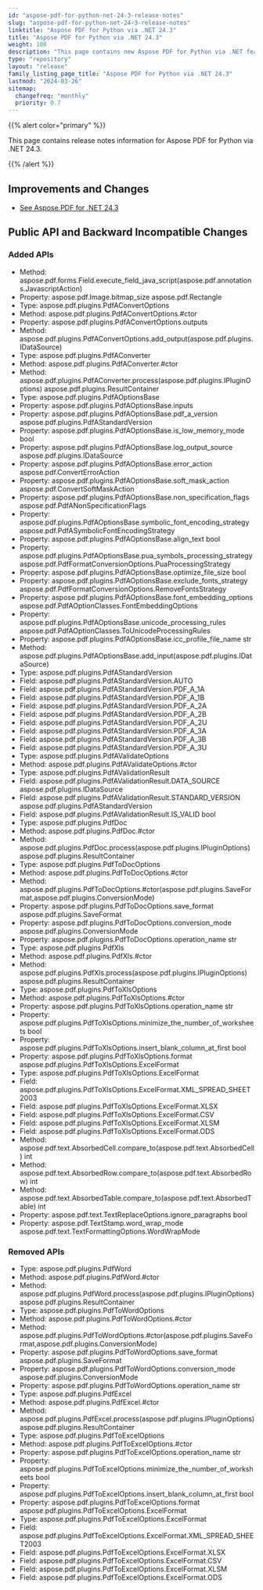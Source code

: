 ```yaml
---
id: "aspose-pdf-for-python-net-24-3-release-notes"
slug: "aspose-pdf-for-python-net-24-3-release-notes"
linktitle: "Aspose PDF for Python via .NET 24.3"
title: "Aspose PDF for Python via .NET 24.3"
weight: 100
description: "This page contains new Aspose PDF for Python via .NET features, enhancement, and bug fixes in 2024, version 24.3."
type: "repository"
layout: "release"
family_listing_page_title: "Aspose PDF for Python via .NET 24.3"
lastmod: "2024-03-26"
sitemap:
  changefreq: "monthly"
  priority: 0.7
---
```


{{% alert color="primary" %}}

This page contains release notes information for Aspose PDF for Python via .NET 24.3.

{{% /alert %}}

## Improvements and Changes

- [See Aspose.PDF for .NET 24.3](/pdf/net/release-notes/2024/aspose-pdf-for-net-24-03-release-notes/)

## Public API and Backward Incompatible Changes

### Added APIs
* Method: aspose.pdf.forms.Field.execute_field_java_script(aspose.pdf.annotations.JavascriptAction) 
* Property: aspose.pdf.Image.bitmap_size aspose.pdf.Rectangle
* Type: aspose.pdf.plugins.PdfAConvertOptions 
* Method: aspose.pdf.plugins.PdfAConvertOptions.#ctor 
* Property: aspose.pdf.plugins.PdfAConvertOptions.outputs 
* Method: aspose.pdf.plugins.PdfAConvertOptions.add_output(aspose.pdf.plugins.IDataSource) 
* Type: aspose.pdf.plugins.PdfAConverter 
* Method: aspose.pdf.plugins.PdfAConverter.#ctor 
* Method: aspose.pdf.plugins.PdfAConverter.process(aspose.pdf.plugins.IPluginOptions) aspose.pdf.plugins.ResultContainer
* Type: aspose.pdf.plugins.PdfAOptionsBase 
* Property: aspose.pdf.plugins.PdfAOptionsBase.inputs 
* Property: aspose.pdf.plugins.PdfAOptionsBase.pdf_a_version aspose.pdf.plugins.PdfAStandardVersion
* Property: aspose.pdf.plugins.PdfAOptionsBase.is_low_memory_mode bool
* Property: aspose.pdf.plugins.PdfAOptionsBase.log_output_source aspose.pdf.plugins.IDataSource
* Property: aspose.pdf.plugins.PdfAOptionsBase.error_action aspose.pdf.ConvertErrorAction
* Property: aspose.pdf.plugins.PdfAOptionsBase.soft_mask_action aspose.pdf.ConvertSoftMaskAction
* Property: aspose.pdf.plugins.PdfAOptionsBase.non_specification_flags aspose.pdf.PdfANonSpecificationFlags
* Property: aspose.pdf.plugins.PdfAOptionsBase.symbolic_font_encoding_strategy aspose.pdf.PdfASymbolicFontEncodingStrategy
* Property: aspose.pdf.plugins.PdfAOptionsBase.align_text bool
* Property: aspose.pdf.plugins.PdfAOptionsBase.pua_symbols_processing_strategy aspose.pdf.PdfFormatConversionOptions.PuaProcessingStrategy
* Property: aspose.pdf.plugins.PdfAOptionsBase.optimize_file_size bool
* Property: aspose.pdf.plugins.PdfAOptionsBase.exclude_fonts_strategy aspose.pdf.PdfFormatConversionOptions.RemoveFontsStrategy
* Property: aspose.pdf.plugins.PdfAOptionsBase.font_embedding_options aspose.pdf.PdfAOptionClasses.FontEmbeddingOptions
* Property: aspose.pdf.plugins.PdfAOptionsBase.unicode_processing_rules aspose.pdf.PdfAOptionClasses.ToUnicodeProcessingRules
* Property: aspose.pdf.plugins.PdfAOptionsBase.icc_profile_file_name str
* Method: aspose.pdf.plugins.PdfAOptionsBase.add_input(aspose.pdf.plugins.IDataSource)
* Type: aspose.pdf.plugins.PdfAStandardVersion 
* Field: aspose.pdf.plugins.PdfAStandardVersion.AUTO 
* Field: aspose.pdf.plugins.PdfAStandardVersion.PDF_A_1A 
* Field: aspose.pdf.plugins.PdfAStandardVersion.PDF_A_1B 
* Field: aspose.pdf.plugins.PdfAStandardVersion.PDF_A_2A 
* Field: aspose.pdf.plugins.PdfAStandardVersion.PDF_A_2B 
* Field: aspose.pdf.plugins.PdfAStandardVersion.PDF_A_2U 
* Field: aspose.pdf.plugins.PdfAStandardVersion.PDF_A_3A 
* Field: aspose.pdf.plugins.PdfAStandardVersion.PDF_A_3B 
* Field: aspose.pdf.plugins.PdfAStandardVersion.PDF_A_3U 
* Type: aspose.pdf.plugins.PdfAValidateOptions 
* Method: aspose.pdf.plugins.PdfAValidateOptions.#ctor 
* Type: aspose.pdf.plugins.PdfAValidationResult 
* Field: aspose.pdf.plugins.PdfAValidationResult.DATA_SOURCE aspose.pdf.plugins.IDataSource
* Field: aspose.pdf.plugins.PdfAValidationResult.STANDARD_VERSION aspose.pdf.plugins.PdfAStandardVersion
* Field: aspose.pdf.plugins.PdfAValidationResult.IS_VALID bool
* Type: aspose.pdf.plugins.PdfDoc 
* Method: aspose.pdf.plugins.PdfDoc.#ctor 
* Method: aspose.pdf.plugins.PdfDoc.process(aspose.pdf.plugins.IPluginOptions) aspose.pdf.plugins.ResultContainer
* Type: aspose.pdf.plugins.PdfToDocOptions 
* Method: aspose.pdf.plugins.PdfToDocOptions.#ctor
* Method: aspose.pdf.plugins.PdfToDocOptions.#ctor(aspose.pdf.plugins.SaveFormat,aspose.pdf.plugins.ConversionMode) 
* Property: aspose.pdf.plugins.PdfToDocOptions.save_format aspose.pdf.plugins.SaveFormat
* Property: aspose.pdf.plugins.PdfToDocOptions.conversion_mode aspose.pdf.plugins.ConversionMode
* Property: aspose.pdf.plugins.PdfToDocOptions.operation_name str
* Type: aspose.pdf.plugins.PdfXls 
* Method: aspose.pdf.plugins.PdfXls.#ctor 
* Method: aspose.pdf.plugins.PdfXls.process(aspose.pdf.plugins.IPluginOptions) aspose.pdf.plugins.ResultContainer
* Type: aspose.pdf.plugins.PdfToXlsOptions 
* Method: aspose.pdf.plugins.PdfToXlsOptions.#ctor 
* Property: aspose.pdf.plugins.PdfToXlsOptions.operation_name str
* Property: aspose.pdf.plugins.PdfToXlsOptions.minimize_the_number_of_worksheets bool
* Property: aspose.pdf.plugins.PdfToXlsOptions.insert_blank_column_at_first bool
* Property: aspose.pdf.plugins.PdfToXlsOptions.format aspose.pdf.plugins.PdfToXlsOptions.ExcelFormat
* Type: aspose.pdf.plugins.PdfToXlsOptions.ExcelFormat 
* Field: aspose.pdf.plugins.PdfToXlsOptions.ExcelFormat.XML_SPREAD_SHEET2003 
* Field: aspose.pdf.plugins.PdfToXlsOptions.ExcelFormat.XLSX 
* Field: aspose.pdf.plugins.PdfToXlsOptions.ExcelFormat.CSV 
* Field: aspose.pdf.plugins.PdfToXlsOptions.ExcelFormat.XLSM 
* Field: aspose.pdf.plugins.PdfToXlsOptions.ExcelFormat.ODS 
* Method: aspose.pdf.text.AbsorbedCell.compare_to(aspose.pdf.text.AbsorbedCell)  int
* Method: aspose.pdf.text.AbsorbedRow.compare_to(aspose.pdf.text.AbsorbedRow)  int
* Method: aspose.pdf.text.AbsorbedTable.compare_to(aspose.pdf.text.AbsorbedTable)  int
* Property: aspose.pdf.text.TextReplaceOptions.ignore_paragraphs bool
* Property: aspose.pdf.TextStamp.word_wrap_mode aspose.pdf.text.TextFormattingOptions.WordWrapMode

### Removed APIs
* Type: aspose.pdf.plugins.PdfWord 
* Method: aspose.pdf.plugins.PdfWord.#ctor 
* Method: aspose.pdf.plugins.PdfWord.process(aspose.pdf.plugins.IPluginOptions) aspose.pdf.plugins.ResultContainer
* Type: aspose.pdf.plugins.PdfToWordOptions 
* Method: aspose.pdf.plugins.PdfToWordOptions.#ctor
* Method: aspose.pdf.plugins.PdfToWordOptions.#ctor(aspose.pdf.plugins.SaveFormat,aspose.pdf.plugins.ConversionMode) 
* Property: aspose.pdf.plugins.PdfToWordOptions.save_format aspose.pdf.plugins.SaveFormat
* Property: aspose.pdf.plugins.PdfToWordOptions.conversion_mode aspose.pdf.plugins.ConversionMode
* Property: aspose.pdf.plugins.PdfToWordOptions.operation_name str
* Type: aspose.pdf.plugins.PdfExcel 
* Method: aspose.pdf.plugins.PdfExcel.#ctor 
* Method: aspose.pdf.plugins.PdfExcel.process(aspose.pdf.plugins.IPluginOptions) aspose.pdf.plugins.ResultContainer
* Type: aspose.pdf.plugins.PdfToExcelOptions 
* Method: aspose.pdf.plugins.PdfToExcelOptions.#ctor 
* Property: aspose.pdf.plugins.PdfToExcelOptions.operation_name str
* Property: aspose.pdf.plugins.PdfToExcelOptions.minimize_the_number_of_worksheets bool
* Property: aspose.pdf.plugins.PdfToExcelOptions.insert_blank_column_at_first bool
* Property: aspose.pdf.plugins.PdfToExcelOptions.format aspose.pdf.plugins.PdfToExcelOptions.ExcelFormat
* Type: aspose.pdf.plugins.PdfToExcelOptions.ExcelFormat 
* Field: aspose.pdf.plugins.PdfToExcelOptions.ExcelFormat.XML_SPREAD_SHEET2003 
* Field: aspose.pdf.plugins.PdfToExcelOptions.ExcelFormat.XLSX 
* Field: aspose.pdf.plugins.PdfToExcelOptions.ExcelFormat.CSV 
* Field: aspose.pdf.plugins.PdfToExcelOptions.ExcelFormat.XLSM 
* Field: aspose.pdf.plugins.PdfToExcelOptions.ExcelFormat.ODS 
